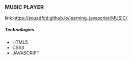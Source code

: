 <h3>MUSIC PLAYER </h3>
<p>link:<a href="https://souadfdd.github.io/learning_javascript/MUSIC/">https://souadfdd.github.io/learning_javascript/MUSIC/</a></p>
<h5>Technologies</h5>
<ul>
  <li>HTML5</li>
<li>CSS3</li>
<li>JAVASCRIPT</li>
</ul>
